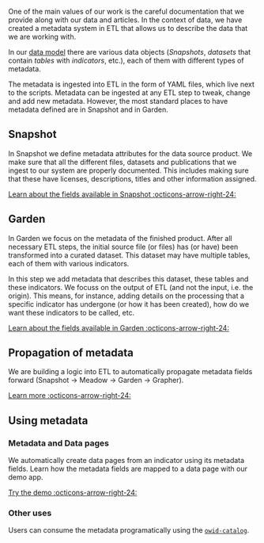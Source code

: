 <!-- !!! warning "This is still being written."

    Our metadata formats are still in flux, and are likely to change over the coming weeks. -->


One of the main values of our work is the careful documentation that we provide along with our data and articles. In the context of
 data, we have created a metadata system in ETL that allows us to describe the data that we are working with.


In our [data model](../design/common-format.md) there are various data objects (_Snapshots_, _datasets_ that contain _tables_ with _indicators_, etc.), each of them with different types of metadata.



The metadata is ingested into ETL in the form of YAML files, which live next to the scripts. Metadata can be ingested at any ETL step to tweak, change and add new metadata. However, the most standard places to have metadata defined are in Snapshot and in Garden.


## Snapshot
In Snapshot we define metadata attributes for the data source product. We make sure that all the different files, datasets and publications that we ingest to our system are properly documented. This includes making sure that these have licenses, descriptions, titles and other information assigned.


[Learn about the fields available in Snapshot :octicons-arrow-right-24:](workflow.md#metadata-in-snapshot)

## Garden
In Garden we focus on the metadata of the finished product. After all necessary ETL steps, the initial source file (or files) has (or have) been transformed into a curated dataset. This dataset may have multiple tables, each of them with various indicators.

In this step we add metadata that describes this dataset, these tables and these indicators. We focuss on the output of ETL (and not the input, i.e. the origin). This means, for instance, adding details on the processing that a specific indicator has undergone (or how it has been created), how do we want these indicators to be called, etc.

[Learn about the fields available in Garden :octicons-arrow-right-24:](workflow.md#metadata-in-garden)


## Propagation of metadata
We are building a logic into ETL to automatically propagate metadata fields forward (Snapshot → Meadow → Garden → Grapher).

[Learn more :octicons-arrow-right-24:](propagation.md)


## Using metadata
### Metadata and Data pages
We automatically create data pages from an indicator using its metadata fields. Learn how the metadata fields are mapped to a data page with our demo app.

[Try the demo :octicons-arrow-right-24:](../../tutorials/metadata-play.md)


### Other uses
Users can consume the metadata programatically using the [`owid-catalog`](https://github.com/owid/etl/tree/master/lib/catalog).

